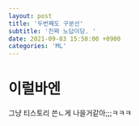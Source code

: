 ```yaml
---
layout: post
title: '두번째도 구분선'
subtitle: '진짜 노답이당. '
date: 2021-09-03 15:50:00 +0900
categories: 'ML'
---
```


# 이럴바엔
그냥 티스토리 쓴ㄴ게 나을거같아;;;ㅋㅋㅋ
